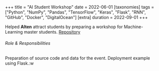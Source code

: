 +++
title = "AI Student Workshop"
date = 2022-06-01
[taxonomies]
tags = ["Python", "NumPy", "Pandas", "TensorFlow", "Keras", "Flask", "RNN",  "GitHub", "Docker", "DigitalOcean"]
[extra]
duration = 2022-09-01
+++

Helped **Alten** attract students by preparing a workshop for Machine-Learning master students.
[Repository](https://github.com/alten-se/case-event)

###### Role & Responsibilities

Preparation of source code and data for the event. Deployment example using Flask.:w
